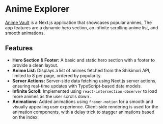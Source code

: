 # Anime Explorer

[Anime Vault](https://anime-vault-ten-xi.vercel.app/) is a Next.js application that showcases popular animes, The app features are a dynamic hero section, an infinite scrolling anime list, and smooth animations.

## Features

- **Hero Section & Footer:** A basic and static hero section with a footer to provide a clean layout.
- **Anime List:** Displays a list of animes fetched from the Shikimori API, limited to 8 per page, ordered by popularity.
- **Server Actions:** Server-side data fetching using Next.js server actions, ensuring real-time updates with TypeScript-based data models.
- **Infinite Scroll:** Implemented using `react-intersection-observer` to load more animes as the user scrolls down .
- **Animations:** Added animations using `framer-motion` for a smooth and visually appealing user experience. Client-side rendering is used for the animation components, with a delay trick to stagger animations based on the index.
